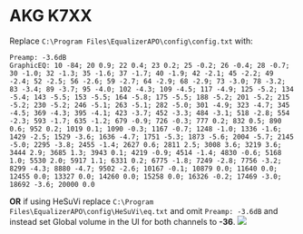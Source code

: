 # AKG K7XX
Replace `C:\Program Files\EqualizerAPO\config\config.txt` with:
```
Preamp: -3.6dB
GraphicEQ: 10 -84; 20 0.9; 22 0.4; 23 0.2; 25 -0.2; 26 -0.4; 28 -0.7; 30 -1.0; 32 -1.3; 35 -1.6; 37 -1.7; 40 -1.9; 42 -2.1; 45 -2.2; 49 -2.4; 52 -2.5; 56 -2.6; 59 -2.7; 64 -2.9; 68 -2.9; 73 -3.0; 78 -3.2; 83 -3.4; 89 -3.7; 95 -4.0; 102 -4.3; 109 -4.5; 117 -4.9; 125 -5.2; 134 -5.4; 143 -5.5; 153 -5.5; 164 -5.8; 175 -5.5; 188 -5.2; 201 -5.2; 215 -5.2; 230 -5.2; 246 -5.1; 263 -5.1; 282 -5.0; 301 -4.9; 323 -4.7; 345 -4.5; 369 -4.3; 395 -4.1; 423 -3.7; 452 -3.3; 484 -3.1; 518 -2.8; 554 -2.3; 593 -1.7; 635 -1.2; 679 -0.9; 726 -0.3; 777 0.2; 832 0.5; 890 0.6; 952 0.2; 1019 0.1; 1090 -0.3; 1167 -0.7; 1248 -1.0; 1336 -1.6; 1429 -2.5; 1529 -3.6; 1636 -4.7; 1751 -5.3; 1873 -5.6; 2004 -5.7; 2145 -5.0; 2295 -3.8; 2455 -1.4; 2627 0.6; 2811 2.5; 3008 3.6; 3219 3.6; 3444 2.9; 3685 1.3; 3943 0.1; 4219 -0.9; 4514 -1.4; 4830 -0.6; 5168 1.0; 5530 2.0; 5917 1.1; 6331 0.2; 6775 -1.8; 7249 -2.8; 7756 -3.2; 8299 -4.3; 8880 -4.7; 9502 -2.6; 10167 -0.1; 10879 0.0; 11640 0.0; 12455 0.0; 13327 0.0; 14260 0.0; 15258 0.0; 16326 -0.2; 17469 -3.0; 18692 -3.6; 20000 0.0
```
**OR** if using HeSuVi replace `C:\Program Files\EqualizerAPO\config\HeSuVi\eq.txt` and omit `Preamp: -3.6dB` and instead set Global volume in the UI for both channels to **-36**.
![](https://raw.githubusercontent.com/jaakkopasanen/AutoEq/master/results/SBAF-Serious/innerfidelity/onear/AKG%20K7XX/AKG%20K7XX.png)